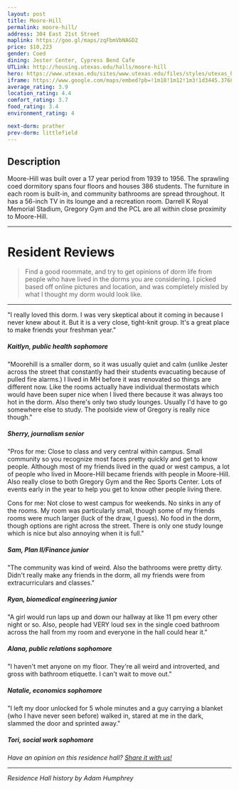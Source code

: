 ```yaml
---
layout: post
title: Moore-Hill
permalink: moore-hill/
address: 304 East 21st Street
maplink: https://goo.gl/maps/zqFbmVbNAGD2
price: $10,223
gender: Coed
dining: Jester Center, Cypress Bend Cafe
UTLink: http://housing.utexas.edu/halls/moore-hill
hero: https://www.utexas.edu/sites/www.utexas.edu/files/styles/utexas_hero_photo_image/public/hero-photos/maincampus_hero.jpg?itok=i1E3qQY4
iframe: https://www.google.com/maps/embed?pb=!1m18!1m12!1m3!1d3445.376889030476!2d-97.73796078487021!3d30.283330514202806!2m3!1f0!2f0!3f0!3m2!1i1024!2i768!4f13.1!3m3!1m2!1s0x8644b59bf30ff859%3A0x51c260c952c433c!2sMoore-Hill+Dormitory!5e0!3m2!1sen!2sus!4v1462318191744
average_rating: 3.9
location_rating: 4.4
comfort_rating: 3.7
food_rating: 3.4
environment_rating: 4

next-dorm: prather
prev-dorm: littlefield
---
```


## Description ##

Moore-Hill was built over a 17 year period from 1939 to 1956. The sprawling coed dormitory spans four floors and houses 386 students. The furniture in each room is built-in, and community bathrooms are spread throughout. It has a 56-inch TV in its lounge and a recreation room. Darrell K Royal Memorial Stadium, Gregory Gym and the PCL are all within close proximity to Moore-Hill.

---

# Resident Reviews #

> Find a good roommate, and try to get opinions of dorm life from people who have lived in the dorms you are considering. I picked based off online pictures and location, and was completely misled by what I thought my dorm would look like.

---

"I really loved this dorm. I was very skeptical about it coming in because I never knew about it. But it is a very close, tight-knit group. It's a great place to make friends your freshman year." 

##### Kaitlyn, public health sophomore #####

"Moorehill is a smaller dorm, so it was usually quiet and calm (unlike Jester across the street that constantly had their students evacuating because of pulled fire alarms.) I lived in MH before it was renovated so things are different now. Like the rooms actually have individual thermostats which would have been super nice when I lived there because it was always too hot in the dorm. Also there's only two study lounges. Usually I'd have to go somewhere else to study. The poolside view of Gregory is really nice though."

##### Sherry, journalism senior #####

"Pros for me: Close to class and very central within campus. Small community so you recognize most faces pretty quickly and get to know people. Although most of my friends lived in the quad or west campus, a lot of people who lived in Moore-Hill became friends with people in Moore-Hill. Also really close to both Gregory Gym and the Rec Sports Center. Lots of events early in the year to help you get to know other people living there.
 
 Cons for me: Not close to west campus for weekends. No sinks in any of the rooms. My room was particularly small, though some of my friends rooms were much larger (luck of the draw, I guess). No food in the dorm, though options are right across the street. There is only one study lounge which is nice but also annoying when it is full."

##### Sam, Plan II/Finance junior #####

"The community was kind of weird. Also the bathrooms were pretty dirty. Didn't really make any friends in the dorm, all my friends were from extracurriculars and classes."

##### Ryan, biomedical engineering junior #####

"A girl would run laps up and down our hallway at like 11 pm every other night or so. Also, people had VERY loud sex in the single coed bathroom across the hall from my room and everyone in the hall could hear it."

##### Alana, public relations sophomore #####

"I haven't met anyone on my floor. They're all weird and introverted, and gross with bathroom etiquette. I can't wait to move out."

##### Natalie, economics sophomore #####

"I left my door unlocked for 5 whole minutes and a guy carrying a blanket (who I have never seen before) walked in, stared at me in the dark, slammed the door and sprinted away."

##### Tori, social work sophomore #####

_Have an opinion on this residence hall? [Share it with us!](https://goo.gl/forms/2FQQ17t7YAfFhlZT2)_

---

_Residence Hall history by Adam Humphrey_
